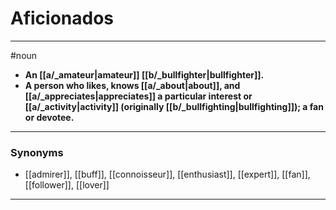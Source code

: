 # Aficionados
---
#noun
- **An [[a/_amateur|amateur]] [[b/_bullfighter|bullfighter]].**
- **A person who likes, knows [[a/_about|about]], and [[a/_appreciates|appreciates]] a particular interest or [[a/_activity|activity]] (originally [[b/_bullfighting|bullfighting]]); a fan or devotee.**
---
### Synonyms
- [[admirer]], [[buff]], [[connoisseur]], [[enthusiast]], [[expert]], [[fan]], [[follower]], [[lover]]
---

